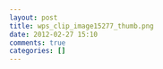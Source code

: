 ```yaml
---
layout: post
title: wps_clip_image15277_thumb.png
date: 2012-02-27 15:10
comments: true
categories: []
---
```


